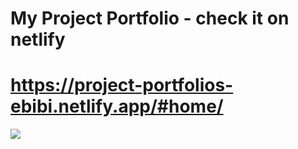 # My Project Portfolio - check it on netlify

# https://project-portfolios-ebibi.netlify.app/#home/

![](assets/Profile.jpg)

